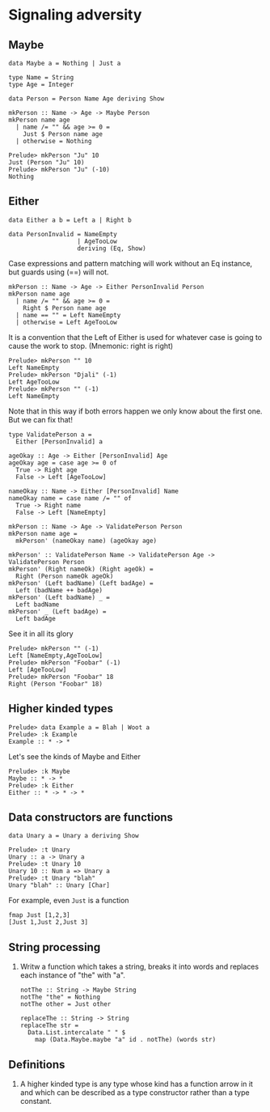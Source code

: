 # Signaling adversity

## Maybe

```
data Maybe a = Nothing | Just a
```

```
type Name = String
type Age = Integer

data Person = Person Name Age deriving Show

mkPerson :: Name -> Age -> Maybe Person
mkPerson name age
  | name /= "" && age >= 0 =
    Just $ Person name age
  | otherwise = Nothing
```

```
Prelude> mkPerson "Ju" 10
Just (Person "Ju" 10)
Prelude> mkPerson "Ju" (-10)
Nothing
```

## Either

```
data Either a b = Left a | Right b
```

```
data PersonInvalid = NameEmpty
                   | AgeTooLow
                   deriving (Eq, Show)
```

Case expressions and pattern matching will work without an Eq instance, but
guards using (==) will not.

```
mkPerson :: Name -> Age -> Either PersonInvalid Person
mkPerson name age
  | name /= "" && age >= 0 =
    Right $ Person name age
  | name == "" = Left NameEmpty
  | otherwise = Left AgeTooLow
```

It is a convention that the Left of Either is used for whatever case is going to
cause the work to stop. (Mnemonic: right is right)

```
Prelude> mkPerson "" 10
Left NameEmpty
Prelude> mkPerson "Djali" (-1)
Left AgeTooLow
Prelude> mkPerson "" (-1)
Left NameEmpty
```

Note that in this way if both errors happen we only know about the first one.
But we can fix that!

```
type ValidatePerson a =
  Either [PersonInvalid] a

ageOkay :: Age -> Either [PersonInvalid] Age
ageOkay age = case age >= 0 of
  True -> Right age
  False -> Left [AgeTooLow]

nameOkay :: Name -> Either [PersonInvalid] Name
nameOkay name = case name /= "" of
  True -> Right name
  False -> Left [NameEmpty]

mkPerson :: Name -> Age -> ValidatePerson Person
mkPerson name age =
  mkPerson' (nameOkay name) (ageOkay age)

mkPerson' :: ValidatePerson Name -> ValidatePerson Age -> ValidatePerson Person
mkPerson' (Right nameOk) (Right ageOk) =
  Right (Person nameOk ageOk)
mkPerson' (Left badName) (Left badAge) =
  Left (badName ++ badAge)
mkPerson' (Left badName) _ =
  Left badName
mkPerson' _ (Left badAge) =
  Left badAge
```

See it in all its glory

```
Prelude> mkPerson "" (-1)
Left [NameEmpty,AgeTooLow]
Prelude> mkPerson "Foobar" (-1)
Left [AgeTooLow]
Prelude> mkPerson "Foobar" 18
Right (Person "Foobar" 18)
```

## Higher kinded types

```
Prelude> data Example a = Blah | Woot a
Prelude> :k Example
Example :: * -> *
```

Let's see the kinds of Maybe and Either

```
Prelude> :k Maybe
Maybe :: * -> *
Prelude> :k Either
Either :: * -> * -> *
```

## Data constructors are functions

```
data Unary a = Unary a deriving Show

Prelude> :t Unary
Unary :: a -> Unary a
Prelude> :t Unary 10
Unary 10 :: Num a => Unary a
Prelude> :t Unary "blah"
Unary "blah" :: Unary [Char]
```

For example, even `Just` is a function

```
fmap Just [1,2,3]
[Just 1,Just 2,Just 3]
```

## String processing

1. Writw a function which takes a string, breaks it into words and
   replaces each instance of "the" with "a".

   ```
   notThe :: String -> Maybe String
   notThe "the" = Nothing
   notThe other = Just other

   replaceThe :: String -> String
   replaceThe str =
     Data.List.intercalate " " $
       map (Data.Maybe.maybe "a" id . notThe) (words str) 
   ```

## Definitions

1. A higher kinded type is any type whose kind has a function arrow in it and
   which can be described as a type constructor rather than a type constant.
